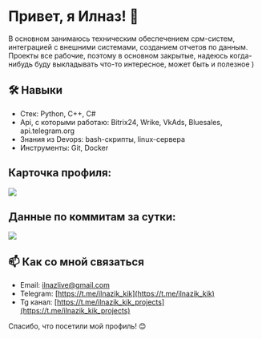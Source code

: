 # Привет, я Илназ! 👋

В основном занимаюсь техническим обеспечением срм-систем, интеграцией с внешними системами, созданием отчетов по данным. Проекты все рабочие, поэтому в основном закрытые, надеюсь когда-нибудь буду выкладывать что-то интересное, может быть и полезное )

## 🛠️ Навыки
- Стек: Python, C++, C#
- Api, с которыми работаю: Bitrix24, Wrike, VkAds, Bluesales, api.telegram.org
- Знания из Devops: bash-скрипты, linux-сервера
- Инструменты: Git, Docker

## Карточка профиля: 
![](https://github-profile-summary-cards.vercel.app/api/cards/profile-details?username=Imanbe&theme=solarized_dark)

## Данные по коммитам за сутки:
![](https://github-profile-summary-cards.vercel.app/api/cards/productive-time?username=Imanbe&theme=solarized_dark)

## 📫 Как со мной связаться
- Email: ilnazlive@gmail.com
- Telegram: [https://t.me/ilnazik_kik](https://t.me/ilnazik_kik)
- Tg канал: [https://t.me/ilnazik_kik_projects](https://t.me/ilnazik_kik_projects)

Спасибо, что посетили мой профиль! 😊
